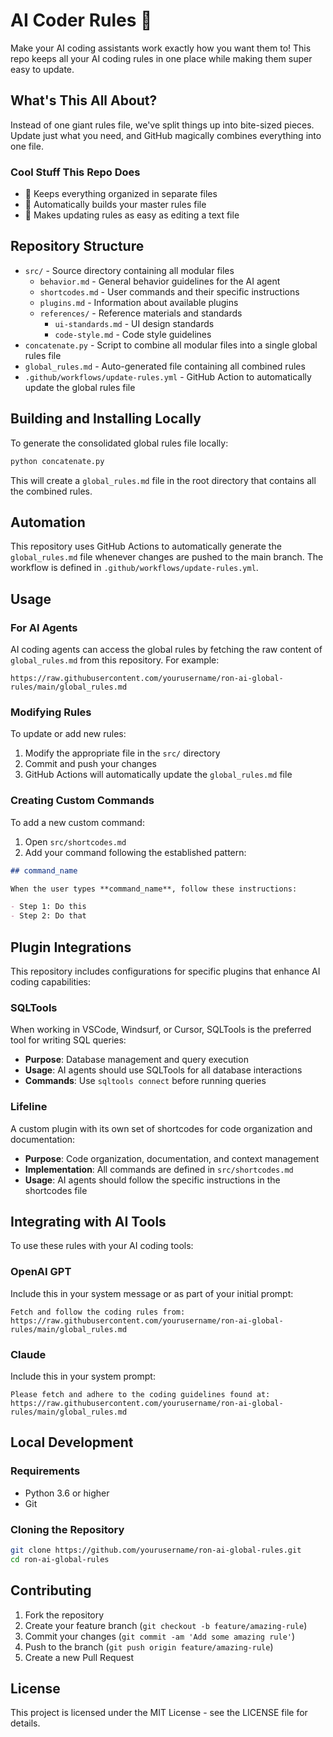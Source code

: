 # AI Coder Rules 🤖

Make your AI coding assistants work exactly how you want them to! This repo keeps all your AI coding rules in one place while making them super easy to update.

## What's This All About?

Instead of one giant rules file, we've split things up into bite-sized pieces. Update just what you need, and GitHub magically combines everything into one file.

### Cool Stuff This Repo Does

- 📄 Keeps everything organized in separate files
- 🔄 Automatically builds your master rules file
- 📝 Makes updating rules as easy as editing a text file

## Repository Structure

- `src/` - Source directory containing all modular files
  - `behavior.md` - General behavior guidelines for the AI agent
  - `shortcodes.md` - User commands and their specific instructions
  - `plugins.md` - Information about available plugins
  - `references/` - Reference materials and standards
    - `ui-standards.md` - UI design standards
    - `code-style.md` - Code style guidelines
- `concatenate.py` - Script to combine all modular files into a single global rules file
- `global_rules.md` - Auto-generated file containing all combined rules
- `.github/workflows/update-rules.yml` - GitHub Action to automatically update the global rules file

## Building and Installing Locally

To generate the consolidated global rules file locally:

```bash
python concatenate.py
```

This will create a `global_rules.md` file in the root directory that contains all the combined rules.

## Automation

This repository uses GitHub Actions to automatically generate the `global_rules.md` file whenever changes are pushed to the main branch. The workflow is defined in `.github/workflows/update-rules.yml`.

## Usage

### For AI Agents

AI coding agents can access the global rules by fetching the raw content of `global_rules.md` from this repository. For example:

```
https://raw.githubusercontent.com/yourusername/ron-ai-global-rules/main/global_rules.md
```

### Modifying Rules

To update or add new rules:

1. Modify the appropriate file in the `src/` directory
2. Commit and push your changes
3. GitHub Actions will automatically update the `global_rules.md` file

### Creating Custom Commands

To add a new custom command:

1. Open `src/shortcodes.md`
2. Add your command following the established pattern:

```markdown
## command_name

When the user types **command_name**, follow these instructions:

- Step 1: Do this
- Step 2: Do that
```

## Plugin Integrations

This repository includes configurations for specific plugins that enhance AI coding capabilities:

### SQLTools

When working in VSCode, Windsurf, or Cursor, SQLTools is the preferred tool for writing SQL queries:

- **Purpose**: Database management and query execution
- **Usage**: AI agents should use SQLTools for all database interactions
- **Commands**: Use `sqltools connect` before running queries

### Lifeline

A custom plugin with its own set of shortcodes for code organization and documentation:

- **Purpose**: Code organization, documentation, and context management
- **Implementation**: All commands are defined in `src/shortcodes.md`
- **Usage**: AI agents should follow the specific instructions in the shortcodes file

## Integrating with AI Tools

To use these rules with your AI coding tools:

### OpenAI GPT

Include this in your system message or as part of your initial prompt:

```
Fetch and follow the coding rules from: https://raw.githubusercontent.com/yourusername/ron-ai-global-rules/main/global_rules.md
```

### Claude

Include this in your system prompt:

```
Please fetch and adhere to the coding guidelines found at: https://raw.githubusercontent.com/yourusername/ron-ai-global-rules/main/global_rules.md
```

## Local Development

### Requirements

- Python 3.6 or higher
- Git

### Cloning the Repository

```bash
git clone https://github.com/yourusername/ron-ai-global-rules.git
cd ron-ai-global-rules
```

## Contributing

1. Fork the repository
2. Create your feature branch (`git checkout -b feature/amazing-rule`)
3. Commit your changes (`git commit -am 'Add some amazing rule'`)
4. Push to the branch (`git push origin feature/amazing-rule`)
5. Create a new Pull Request

## License

This project is licensed under the MIT License - see the LICENSE file for details.
